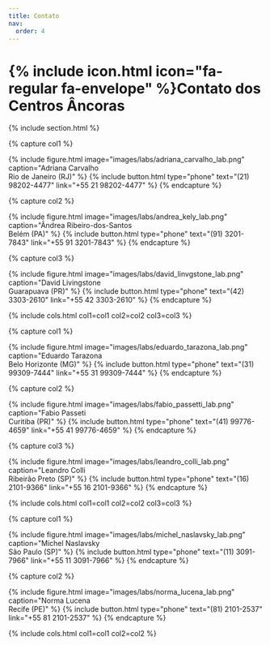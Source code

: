 ```yaml
---
title: Contato
nav:
  order: 4
---
```


# {% include icon.html icon="fa-regular fa-envelope" %}**Contato dos Centros Âncoras**


{% include section.html %}

{% capture col1 %}

{%
  include figure.html
  image="images/labs/adriana_carvalho_lab.png"
  caption="Adriana Carvalho<br>Rio de Janeiro (RJ)"
%}
{%
  include button.html
  type="phone"
  text="(21) 98202-4477"
  link="+55 21 98202-4477"
%}
{% endcapture %}

{% capture col2 %}

{%
  include figure.html
  image="images/labs/andrea_kely_lab.png"
  caption="Ândrea Ribeiro-dos-Santos<br>Belém (PA)"
%}
{%
  include button.html
  type="phone"
  text="(91) 3201-7843"
  link="+55 91 3201-7843"
%}
{% endcapture %}

{% capture col3 %}

{%
  include figure.html
  image="images/labs/david_linvgstone_lab.png"
  caption="David Livingstone<br>Guarapuava (PR)"
%}
{%
  include button.html
  type="phone"
  text="(42) 3303-2610"
  link="+55 42 3303-2610"
%}
{% endcapture %}

{% include cols.html col1=col1 col2=col2 col3=col3 %}

{% capture col1 %}

{%
  include figure.html
  image="images/labs/eduardo_tarazona_lab.png"
  caption="Eduardo Tarazona<br>Belo Horizonte (MG)"
%}
{%
  include button.html
  type="phone"
  text="(31) 99309-7444"
  link="+55 31 99309-7444"
%}
{% endcapture %}

{% capture col2 %}

{%
  include figure.html
  image="images/labs/fabio_passetti_lab.png"
  caption="Fabio Passeti<br>Curitiba (PR)"
%}
{%
  include button.html
  type="phone"
  text="(41) 99776-4659"
  link="+55 41 99776-4659"
%}
{% endcapture %}

{% capture col3 %}

{%
  include figure.html
  image="images/labs/leandro_colli_lab.png"
  caption="Leandro Colli<br>Ribeirão Preto (SP)"
%}
{%
  include button.html
  type="phone"
  text="(16) 2101-9366"
  link="+55 16 2101-9366"
%}
{% endcapture %}

{% include cols.html col1=col1 col2=col2 col3=col3 %}

{% capture col1 %}

{%
  include figure.html
  image="images/labs/michel_naslavsky_lab.png"
  caption="Michel Naslavsky<br>São Paulo (SP)"
%}
{%
  include button.html
  type="phone"
  text="(11) 3091-7966"
  link="+55 11 3091-7966"
%}
{% endcapture %}


{% capture col2 %}

{%
  include figure.html
  image="images/labs/norma_lucena_lab.png"
  caption="Norma Lucena<br>Recife (PE)"
%}
{%
  include button.html
  type="phone"
  text="(81) 2101-2537"
  link="+55 81 2101-2537"
%}
{% endcapture %}

{% include cols.html col1=col1 col2=col2 %}
